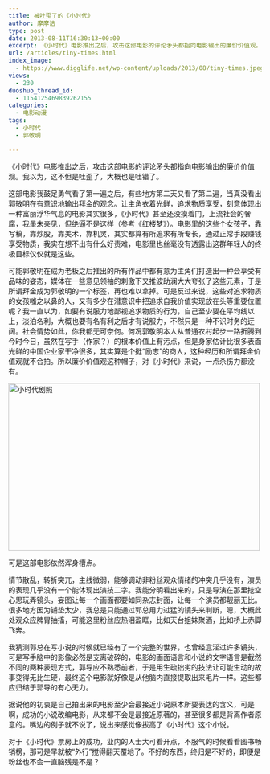 ```yaml
---
title: 被吐歪了的《小时代》
author: 摩摩诘
type: post
date: 2013-08-11T16:30:13+00:00
excerpt: 《小时代》电影推出之后，攻击这部电影的评论矛头都指向电影输出的廉价价值观。我以为，这不但是打偏了，大概也是打错了。
url: /articles/tiny-times.html
index_image:
  - https://www.digglife.net/wp-content/uploads/2013/08/tiny-times.jpeg
views:
  - 230
duoshuo_thread_id:
  - 1154125469839262155
categories:
  - 电影动漫
tags:
  - 小时代
  - 郭敬明

---
```

《小时代》电影推出之后，攻击这部电影的评论矛头都指向电影输出的廉价价值观。我以为，这不但是吐歪了，大概也是吐错了。

这部电影我鼓足勇气看了第一遍之后，有些地方第二天又看了第二遍，当真没看出郭敬明在有意识地输出拜金的观念。让主角衣着光鲜，追求物质享受，刻意体现出一种富丽浮华气息的电影其实很多，《小时代》甚至还没摸着门，上流社会的奢腐，我虽未亲见，但绝逼不是这样（参考《红楼梦》）。电影里的这些个女孩子，靠写稿，靠炒股，靠美术，靠机灵，其实都算有所追求有所专长，通过正常手段赚钱享受物质，我实在想不出有什么好责难，电影里也丝毫没有透露出这群年轻人的终极目标仅仅就是这些。

<!--more-->

可能郭敬明在成为老板之后推出的所有作品中都有意为主角们打造出一种会享受有品味的姿态，媒体在一些意见领袖的刺激下又推波助澜大大夸张了这些元素，于是所谓拜金成为郭敬明的一个标签，再也难以拿掉。可是反过来说，这些对追求物质的女孩嗤之以鼻的人，又有多少在潜意识中把追求自我价值实现放在头等重要位置呢？我一直以为，如要有说服力地鄙视追求物质的行为，自己至少要在平均线以上，淡泊名利，大概也要有名有利之后才有说服力，不然只是一种不识时务的迂阔。社会情势如此，你我都无可奈何。何况郭敬明本人从普通农村起步一路折腾到今时今日，虽然在写手（作家？）的根本价值上有污点，但是身家估计比很多表面光鲜的中国企业家干净很多，其实算是个挺“励志”的商人，这种经历和所谓拜金价值观就不合拍。所以廉价价值观这种帽子，对《小时代》来说，一点杀伤力都没有。

[<img class="alignnone size-full wp-image-3699" alt="小时代剧照" src="https://www.digglife.net/wp-content/uploads/2013/08/tinytimes-shot.jpeg" width="500" height="333" />][1]

可是这部电影依然浑身槽点。

情节散乱，转折突兀，主线微弱，能够调动非粉丝观众情绪的冲突几乎没有，演员的表现几乎没有一个能体现出演技二字。我能分明看出来的，只是导演在那里挖空心思玩弄镜头，妄图让每一个画面都要如同杂志封面，让每一个演员都靓丽无比。很多地方因为铺垫太少，我总是只能通过郭总用力过猛的镜头来判断，嗯，大概此处观众应脾胃抽搐，可能这里粉丝应热泪盈眶，比如天台姐妹聚酒，比如桥上赤脚飞奔。

我猜测郭总在写小说的时候就已经有了一个完整的世界，也曾经意淫过许多镜头，可是写手脑中的影像必然是支离破碎的，电影的画面语言和小说的文字语言是截然不同的两种表现方式，郭导应不熟悉前者，于是用生疏拙劣的技法让可能生动的故事变得无比生硬，最终这个电影就好像是从他脑内直接提取出来毛片一样。这些都应归结于郭导的有心无力。

据说他的初衷是自己拍出来的电影至少会最接近小说原本所要表达的含义，可是啊，成功的小说改编电影，从来都不会是最接近原著的，甚至很多都是背离作者原意的。嘴边的例子就不说了，说出来感觉像拔高了《小时代》这个小说。

对于《小时代》票房上的成功，业内的人士大可看开点，不服气的时候看看图书畅销榜，那可是早就被“外行”搅得翻天覆地了。不好的东西，终归是不好的，即便是粉丝也不会一直脑残是不是？

<div id="xunlei_com_thunder_helper_plugin_d462f475-c18e-46be-bd10-327458d045bd">
</div>

<div id="xunlei_com_thunder_helper_plugin_d462f475-c18e-46be-bd10-327458d045bd">
</div>

<div id="xunlei_com_thunder_helper_plugin_d462f475-c18e-46be-bd10-327458d045bd">
</div>

<div id="xunlei_com_thunder_helper_plugin_d462f475-c18e-46be-bd10-327458d045bd">
</div>

 [1]: https://www.digglife.net/wp-content/uploads/2013/08/tinytimes-shot.jpeg
